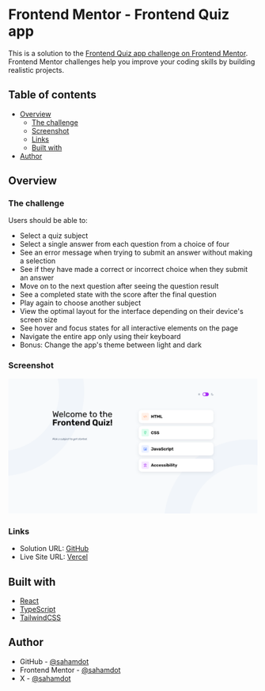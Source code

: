 # Frontend Mentor - Frontend Quiz app

This is a solution to the [Frontend Quiz app challenge on Frontend Mentor](https://www.frontendmentor.io/challenges/frontend-quiz-app-BE7xkzXQnU). Frontend Mentor challenges help you improve your coding skills by building realistic projects.

## Table of contents

- [Overview](#overview)
  - [The challenge](#the-challenge)
  - [Screenshot](#screenshot)
  - [Links](#links)
  - [Built with](#built-with)
- [Author](#author)

## Overview

### The challenge

Users should be able to:

- Select a quiz subject
- Select a single answer from each question from a choice of four
- See an error message when trying to submit an answer without making a selection
- See if they have made a correct or incorrect choice when they submit an answer
- Move on to the next question after seeing the question result
- See a completed state with the score after the final question
- Play again to choose another subject
- View the optimal layout for the interface depending on their device's screen size
- See hover and focus states for all interactive elements on the page
- Navigate the entire app only using their keyboard
- Bonus: Change the app's theme between light and dark

### Screenshot

![Screenshot](./public/images/screenshot.png)

### Links

- Solution URL: [GitHub](http://github.com/sahamdot/fm-frontend-quiz-app)
- Live Site URL: [Vercel](https://fm-frontend-quiz-app-nine.vercel.app/)

## Built with

- [React](https://reactjs.org/)
- [TypeScript](https://www.typescriptlang.org/)
- [TailwindCSS](https://tailwindcss.com/)

## Author

- GitHub - [@sahamdot](https://github.com/sahamdot/)
- Frontend Mentor - [@sahamdot](https://www.frontendmentor.io/profile/sahamdot)
- X - [@sahamdot](https://x.com/sahamdot)
